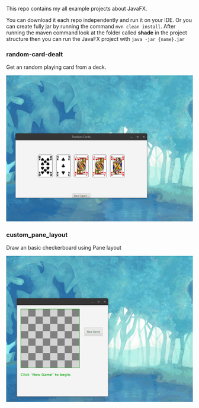 This repo contains my all example projects about JavaFX.

You can download it each repo independently and run it on your IDE. Or you can create fully jar by running the command `mvn clean install`. After running the maven command look at the folder called **shade** in the project structure then you can run the JavaFX project with `java -jar {name}.jar`

### random-card-dealt

Get an random playing card from a deck.

<img src="./pictures/random_card_dealt.gif" alt="random_card_dealt" />

### custom_pane_layout

Draw an basic checkerboard using Pane layout

<img src="./pictures/custom_pane_layout.gif" alt="custom_pane_layout" />
